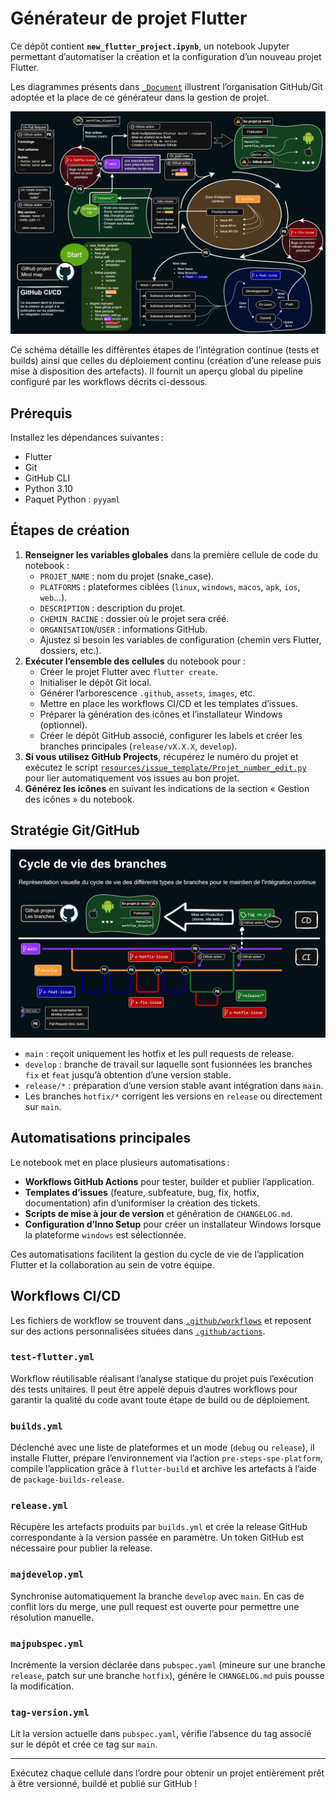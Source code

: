 # Générateur de projet Flutter

Ce dépôt contient **`new_flutter_project.ipynb`**, un notebook Jupyter permettant d’automatiser la création et la configuration d’un nouveau projet Flutter.

Les diagrammes présents dans [`_Document`](./_Document) illustrent l’organisation GitHub/Git adoptée et la place de ce générateur dans la gestion de projet.

![Schéma CI/CD](_Document\Projet%20CICD%20sombre.drawio.png)

Ce schéma détaille les différentes étapes de l’intégration continue (tests et builds) ainsi que celles du déploiement continu (création d’une release puis mise à disposition des artefacts). Il fournit un aperçu global du pipeline configuré par les workflows décrits ci-dessous.

## Prérequis

Installez les dépendances suivantes :

- Flutter
- Git
- GitHub CLI
- Python 3.10
- Paquet Python : `pyyaml`

## Étapes de création

1. **Renseigner les variables globales** dans la première cellule de code du notebook :
   - `PROJET_NAME` : nom du projet (snake_case).
   - `PLATFORMS` : plateformes ciblées (`linux`, `windows`, `macos`, `apk`, `ios`, `web`…).
   - `DESCRIPTION` : description du projet.
   - `CHEMIN_RACINE` : dossier où le projet sera créé.
   - `ORGANISATION`/`USER` : informations GitHub.
   - Ajustez si besoin les variables de configuration (chemin vers Flutter, dossiers, etc.).
2. **Exécuter l’ensemble des cellules** du notebook pour :
   - Créer le projet Flutter avec `flutter create`.
   - Initialiser le dépôt Git local.
   - Générer l’arborescence `.github`, `assets`, `images`, etc.
   - Mettre en place les workflows CI/CD et les templates d’issues.
   - Préparer la génération des icônes et l’installateur Windows (optionnel).
   - Créer le dépôt GitHub associé, configurer les labels et créer les branches principales (`release/vX.X.X`, `develop`).
3. **Si vous utilisez GitHub Projects**, récupérez le numéro du projet et exécutez le script [`resources/issue_template/Projet_number_edit.py`](./resources/issue_template/Projet_number_edit.py) pour lier automatiquement vos issues au bon projet.
4. **Générez les icônes** en suivant les indications de la section « Gestion des icônes » du notebook.

## Stratégie Git/GitHub

![Schéma CI/CD](_Document\cycle%20de%20vie%20des%20branches%20darck.drawio.png)

- `main` : reçoit uniquement les hotfix et les pull requests de release.
- `develop` : branche de travail sur laquelle sont fusionnées les branches `fix` et `feat` jusqu’à obtention d’une version stable.
- `release/*` : préparation d’une version stable avant intégration dans `main`.
- Les branches `hotfix/*` corrigent les versions en `release` ou directement sur `main`.

## Automatisations principales

Le notebook met en place plusieurs automatisations :

- **Workflows GitHub Actions** pour tester, builder et publier l’application.
- **Templates d’issues** (feature, subfeature, bug, fix, hotfix, documentation) afin d’uniformiser la création des tickets.
- **Scripts de mise à jour de version** et génération de `CHANGELOG.md`.
- **Configuration d’Inno Setup** pour créer un installateur Windows lorsque la plateforme `windows` est sélectionnée.

Ces automatisations facilitent la gestion du cycle de vie de l’application Flutter et la collaboration au sein de votre équipe.

## Workflows CI/CD

Les fichiers de workflow se trouvent dans [`.github/workflows`](./.github/workflows) et reposent sur des actions personnalisées situées dans [`.github/actions`](./.github/actions).

### `test-flutter.yml`

Workflow réutilisable réalisant l’analyse statique du projet puis l’exécution des tests unitaires. Il peut être appelé depuis d’autres workflows pour garantir la qualité du code avant toute étape de build ou de déploiement.

### `builds.yml`

Déclenché avec une liste de plateformes et un mode (`debug` ou `release`), il installe Flutter, prépare l’environnement via l’action `pre-steps-spe-platform`, compile l’application grâce à `flutter-build` et archive les artefacts à l’aide de `package-builds-release`.

### `release.yml`

Récupère les artefacts produits par `builds.yml` et crée la release GitHub correspondante à la version passée en paramètre. Un token GitHub est nécessaire pour publier la release.

### `majdevelop.yml`

Synchronise automatiquement la branche `develop` avec `main`. En cas de conflit lors du merge, une pull request est ouverte pour permettre une résolution manuelle.

### `majpubspec.yml`

Incrémente la version déclarée dans `pubspec.yaml` (mineure sur une branche `release`, patch sur une branche `hotfix`), génère le `CHANGELOG.md` puis pousse la modification.

### `tag-version.yml`

Lit la version actuelle dans `pubspec.yaml`, vérifie l’absence du tag associé sur le dépôt et crée ce tag sur `main`.

---

Exécutez chaque cellule dans l’ordre pour obtenir un projet entièrement prêt à être versionné, buildé et publié sur GitHub !
